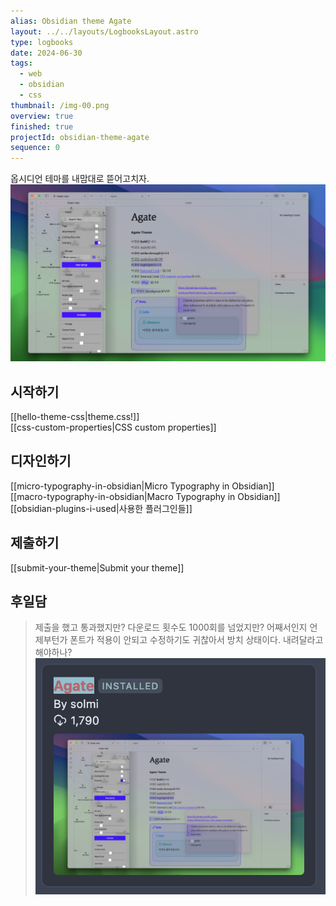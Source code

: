 ```yaml
---
alias: Obsidian theme Agate
layout: ../../layouts/LogbooksLayout.astro
type: logbooks
date: 2024-06-30
tags:
  - web
  - obsidian
  - css
thumbnail: /img-00.png
overview: true
finished: true
projectId: obsidian-theme-agate
sequence: 0
---
```

옵시디언 테마를 내맘대로 뜯어고치자.
![](../../assets/img-00.png)

## 시작하기
[[hello-theme-css|theme.css!]]  
[[css-custom-properties|CSS custom properties]]
## 디자인하기
[[micro-typography-in-obsidian|Micro Typography in Obsidian]]    
[[macro-typography-in-obsidian|Macro Typography in Obsidian]]  
[[obsidian-plugins-i-used|사용한 플러그인들]]
## 제출하기
[[submit-your-theme|Submit your theme]]

## 후일담
> 제출을 했고 통과했지만? 다운로드 횟수도 1000회를 넘었지만? 어째서인지 언제부턴가 폰트가 적용이 안되고 수정하기도 귀찮아서 방치 상태이다. 내려달라고 해야하나?
![](../../assets/img-01.png)